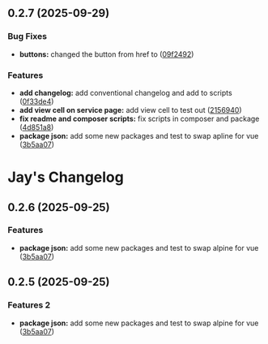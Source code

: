 ## 0.2.7 (2025-09-29)


### Bug Fixes

* **buttons:** changed the button from href to <a> ([09f2492](https://github.com/mauijay/ci4-shield-tailwinds/commit/09f24926864ab6e2e7b635bb556d669644a7f644))


### Features

* **add changelog:** add conventional changelog and add to scripts ([0f33de4](https://github.com/mauijay/ci4-shield-tailwinds/commit/0f33de4a6220708d1ea489d4ff04acbd627af9d9))
* **add view cell on service page:** add view cell to test out ([2156940](https://github.com/mauijay/ci4-shield-tailwinds/commit/215694058a17f403be049efddcc40aceff907b9e))
* **fix readme and composer scripts:** fix scripts in composer and package ([4d851a8](https://github.com/mauijay/ci4-shield-tailwinds/commit/4d851a8696db8d1d90429b69f4dc9ae241ee7e28))
* **package json:** add some new packages and test to swap apline for vue ([3b5aa07](https://github.com/mauijay/ci4-shield-tailwinds/commit/3b5aa072e92e8ccd335d309a9863d3418f42f024))



# Jay's Changelog

## 0.2.6 (2025-09-25)

### Features

- **package json:** add some new packages and test to swap alpine for vue
  ([3b5aa07](https://github.com/mauijay/ci4-shield-tailwinds/commit/3b5aa072e92e8ccd335d309a9863d3418f42f024))

## 0.2.5 (2025-09-25)

### Features 2

- **package json:** add some new packages and test to swap alpine for vue
  ([3b5aa07](https://github.com/mauijay/ci4-shield-tailwinds/commit/3b5aa072e92e8ccd335d309a9863d3418f42f024))
